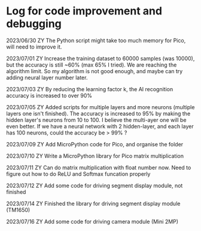 # Log for code improvement and debugging

2023/06/30 ZY
The Python script might take too much memory for Pico, will need to improve it.

2023/07/01 ZY
Increase the training dataset to 60000 samples (was 10000), but the accuracy is still ~60% (max 65% I tried). We are reaching the algorithm limit. So my algorithm is not good enough, and maybe can try adding neural layer number later.

2023/07/03 ZY
By reducing the learning factor k, the AI recognition accuracy is increased to over 90%

2023/07/05 ZY
Added scripts for multiple layers and more neurons (multiple layers one isn't finished). The accuracy is increased to 95% by making the hidden layer's neurons from 10 to 100. I believe the multi-ayer one will be even better. If we have a neural network with 2 hidden-layer, and each layer has 100 neurons, could the accuracy be > 99% ?

2023/07/09 ZY
Add MicroPython code for Pico, and organise the folder

2023/07/10 ZY
Write a MicroPython library for Pico matrix multiplication

2023/07/11 ZY
Can do matrix multiplication with float number now. Need to figure out how to do ReLU and Softmax funcation properly

2023/07/12 ZY
Add some code for driving segment display module, not finished

2023/07/14 ZY
Finished the library for driving segment display module (TM1650)

2023/07/16 ZY
Add some code for driving camera module (Mini 2MP)